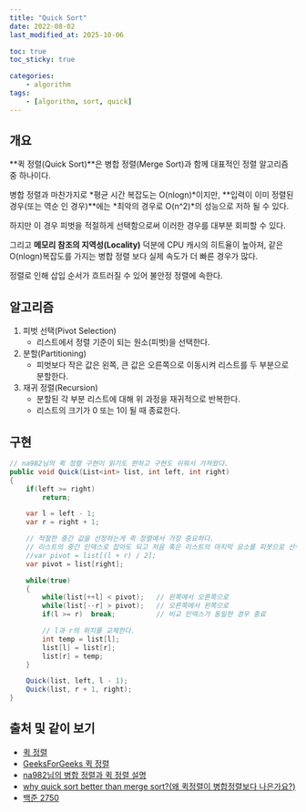 ```yaml
---
title: "Quick Sort"
date: 2022-08-02
last_modified_at: 2025-10-06

toc: true
toc_sticky: true

categories:
    - algorithm
tags:
    - [algorithm, sort, quick]
---
```


## 개요

**퀵 정렬(Quick Sort)**은 병합 정렬(Merge Sort)과 함께 대표적인 정렬 알고리즘 중 하나이다.

병합 정렬과 마찬가지로 *평균 시간 복잡도는 O(nlogn)*이지만, **입력이 이미 정렬된 경우(또는 역순 인 경우)**에는 *최악의 경우로 O(n^2)*의 성능으로 저하 될 수 있다.

하지만 이 경우 피벗을 적절하게 선택함으로써 이러한 경우를 대부분 회피할 수 있다.

그리고 **메모리 참조의 지역성(Locality)** 덕분에 CPU 캐시의 히트율이 높아져, 같은 O(nlogn)복잡도를 가지는 병합 정렬 보다 실제 속도가 더 빠른 경우가 많다.

정렬로 인해 삽입 순서가 흐트러질 수 있어 불안정 정렬에 속한다.

## 알고리즘

1. 피벗 선택(Pivot Selection)
    - 리스트에서 정렬 기준이 되는 원소(피벗)을 선택한다.
2. 분할(Partitioning)
    - 피벗보다 작은 값은 왼쪽, 큰 값은 오른쪽으로 이동시켜 리스트를 두 부분으로 분할한다.
3. 재귀 정렬(Recursion)
    - 분할된 각 부분 리스트에 대해 위 과정을 재귀적으로 반복한다.
    - 리스트의 크기가 0 또는 1이 될 때 종료한다.

## 구현

```cs
// na982님의 퀵 정렬 구현이 읽기도 편하고 구현도 쉬워서 가져왔다.
public void Quick(List<int> list, int left, int right)
{
    if(left >= right)
        return;

    var l = left - 1;
    var r = right + 1;

    // 적절한 중간 값을 선정하는게 퀵 정렬에서 가장 중요하다.
    // 리스트의 중간 인덱스로 잡아도 되고 처음 혹은 리스트의 마지막 요소를 피봇으로 선택한다.
    //var pivot = list[(l + r) / 2];         
    var pivot = list[right];         

    while(true)
    {
        while(list[++l] < pivot);   // 왼쪽에서 오른쪽으로
        while(list[--r] > pivot);   // 오른쪽에서 왼쪽으로
        if(l >= r)  break;          // 비교 인덱스가 동일한 경우 종료

        // l과 r의 위치를 교체한다.
        int temp = list[l];
        list[l] = list[r];
        list[r] = temp;
    }

    Quick(list, left, l - 1);
    Quick(list, r + 1, right);
}
```

## 출처 및 같이 보기

- [퀵 정렬](https://ko.wikipedia.org/wiki/%ED%80%B5_%EC%A0%95%EB%A0%AC)
- [GeeksForGeeks 퀵 정렬](https://www.geeksforgeeks.org/quick-sort/)
- [na982님의 병합 정렬과 퀵 정렬 설명](https://na982.tistory.com/109?category=92742)
- [why quick sort better than merge sort?(왜 퀵정렬이 병합정렬보다 나은가요?)](https://stackoverflow.com/questions/70402/why-is-quicksort-better-than-mergesort)
- [백준 2750](https://www.acmicpc.net/problem/2750)